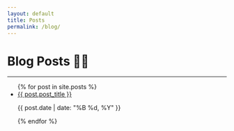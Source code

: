 ```yaml
---
layout: default
title: Posts
permalink: /blog/
---
```


<h1><strong>Blog Posts ✍🏻</strong></h1>
<hr>

<ul>
{% for post in site.posts %}
  <li>
    <a href="{{ post.url }}">{{ post.post_title }}</a>
    <p>{{ post.date | date: "%B %d, %Y" }}</p>
  </li>
{% endfor %}
</ul>
